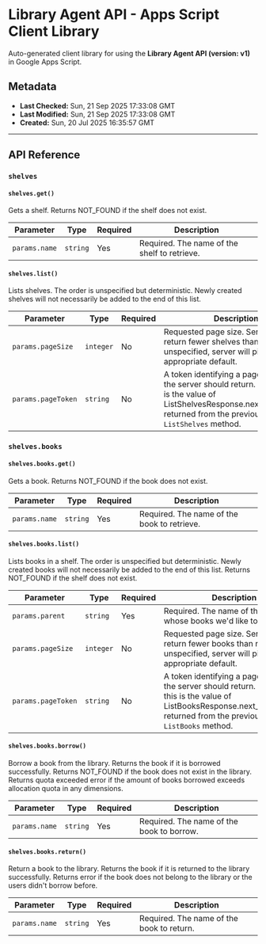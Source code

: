 # Library Agent API - Apps Script Client Library

Auto-generated client library for using the **Library Agent API (version: v1)** in Google Apps Script.

## Metadata

- **Last Checked:** Sun, 21 Sep 2025 17:33:08 GMT
- **Last Modified:** Sun, 21 Sep 2025 17:33:08 GMT
- **Created:** Sun, 20 Jul 2025 16:35:57 GMT



---

## API Reference

### `shelves`

#### `shelves.get()`

Gets a shelf. Returns NOT_FOUND if the shelf does not exist.

| Parameter | Type | Required | Description |
|---|---|---|---|
| `params.name` | `string` | Yes | Required. The name of the shelf to retrieve. |

#### `shelves.list()`

Lists shelves. The order is unspecified but deterministic. Newly created shelves will not necessarily be added to the end of this list.

| Parameter | Type | Required | Description |
|---|---|---|---|
| `params.pageSize` | `integer` | No | Requested page size. Server may return fewer shelves than requested. If unspecified, server will pick an appropriate default. |
| `params.pageToken` | `string` | No | A token identifying a page of results the server should return. Typically, this is the value of ListShelvesResponse.next_page_token returned from the previous call to `ListShelves` method. |

### `shelves.books`

#### `shelves.books.get()`

Gets a book. Returns NOT_FOUND if the book does not exist.

| Parameter | Type | Required | Description |
|---|---|---|---|
| `params.name` | `string` | Yes | Required. The name of the book to retrieve. |

#### `shelves.books.list()`

Lists books in a shelf. The order is unspecified but deterministic. Newly created books will not necessarily be added to the end of this list. Returns NOT_FOUND if the shelf does not exist.

| Parameter | Type | Required | Description |
|---|---|---|---|
| `params.parent` | `string` | Yes | Required. The name of the shelf whose books we'd like to list. |
| `params.pageSize` | `integer` | No | Requested page size. Server may return fewer books than requested. If unspecified, server will pick an appropriate default. |
| `params.pageToken` | `string` | No | A token identifying a page of results the server should return. Typically, this is the value of ListBooksResponse.next_page_token. returned from the previous call to `ListBooks` method. |

#### `shelves.books.borrow()`

Borrow a book from the library. Returns the book if it is borrowed successfully. Returns NOT_FOUND if the book does not exist in the library. Returns quota exceeded error if the amount of books borrowed exceeds allocation quota in any dimensions.

| Parameter | Type | Required | Description |
|---|---|---|---|
| `params.name` | `string` | Yes | Required. The name of the book to borrow. |

#### `shelves.books.return()`

Return a book to the library. Returns the book if it is returned to the library successfully. Returns error if the book does not belong to the library or the users didn't borrow before.

| Parameter | Type | Required | Description |
|---|---|---|---|
| `params.name` | `string` | Yes | Required. The name of the book to return. |